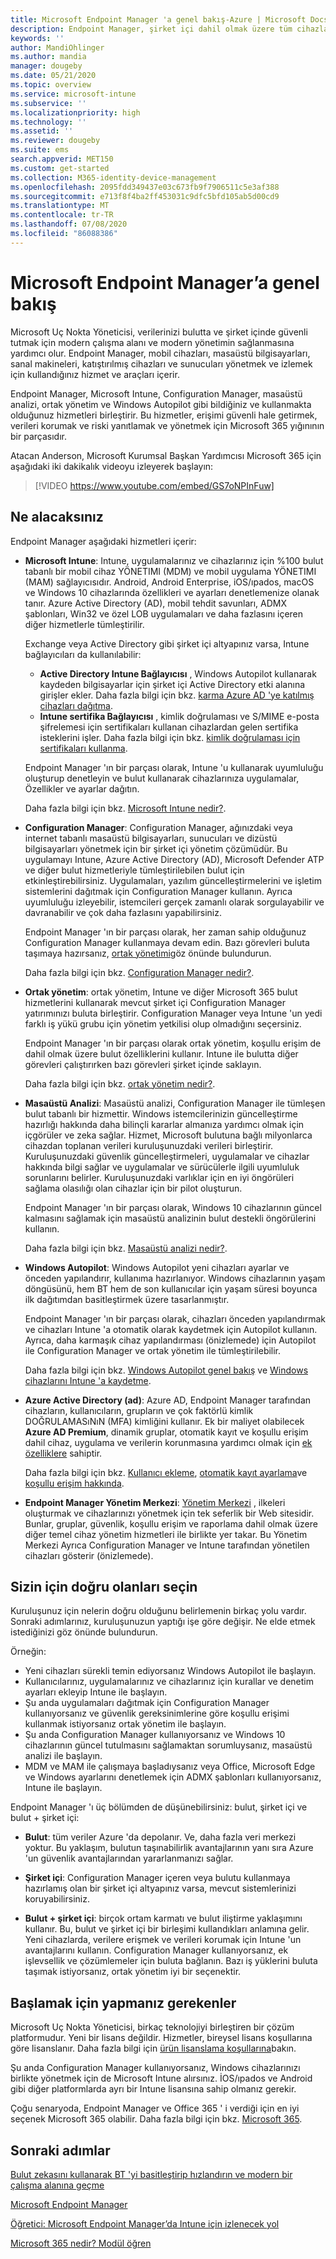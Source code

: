 ```yaml
---
title: Microsoft Endpoint Manager 'a genel bakış-Azure | Microsoft Docs
description: Endpoint Manager, şirket içi dahil olmak üzere tüm cihazları yönetmek için Intune, Configuration Manager, ortak yönetim, masaüstü analizi, Windows Autopilot ve yönetim merkezini içerir.
keywords: ''
author: MandiOhlinger
ms.author: mandia
manager: dougeby
ms.date: 05/21/2020
ms.topic: overview
ms.service: microsoft-intune
ms.subservice: ''
ms.localizationpriority: high
ms.technology: ''
ms.assetid: ''
ms.reviewer: dougeby
ms.suite: ems
search.appverid: MET150
ms.custom: get-started
ms.collection: M365-identity-device-management
ms.openlocfilehash: 2095fdd349437e03c673fb9f7906511c5e3af388
ms.sourcegitcommit: e713f8f4ba2ff453031c9dfc5bfd105ab5d00cd9
ms.translationtype: MT
ms.contentlocale: tr-TR
ms.lasthandoff: 07/08/2020
ms.locfileid: "86088386"
---
```

# <a name="microsoft-endpoint-manager-overview"></a>Microsoft Endpoint Manager’a genel bakış

Microsoft Uç Nokta Yöneticisi, verilerinizi bulutta ve şirket içinde güvenli tutmak için modern çalışma alanı ve modern yönetimin sağlanmasına yardımcı olur. Endpoint Manager, mobil cihazları, masaüstü bilgisayarları, sanal makineleri, katıştırılmış cihazları ve sunucuları yönetmek ve izlemek için kullandığınız hizmet ve araçları içerir.

Endpoint Manager, Microsoft Intune, Configuration Manager, masaüstü analizi, ortak yönetim ve Windows Autopilot gibi bildiğiniz ve kullanmakta olduğunuz hizmetleri birleştirir. Bu hizmetler, erişimi güvenli hale getirmek, verileri korumak ve riski yanıtlamak ve yönetmek için Microsoft 365 yığınının bir parçasıdır.

Atacan Anderson, Microsoft Kurumsal Başkan Yardımcısı Microsoft 365 için aşağıdaki iki dakikalık videoyu izleyerek başlayın:

> [!VIDEO https://www.youtube.com/embed/GS7oNPInFuw]

## <a name="what-you-get"></a>Ne alacaksınız

Endpoint Manager aşağıdaki hizmetleri içerir:

- **Microsoft Intune**: Intune, uygulamalarınız ve cihazlarınız için %100 bulut tabanlı bir mobil cihaz YÖNETIMI (MDM) ve mobil uygulama YÖNETIMI (MAM) sağlayıcısıdır. Android, Android Enterprise, iOS/ıpados, macOS ve Windows 10 cihazlarında özellikleri ve ayarları denetlemenize olanak tanır. Azure Active Directory (AD), mobil tehdit savunları, ADMX şablonları, Win32 ve özel LOB uygulamaları ve daha fazlasını içeren diğer hizmetlerle tümleştirilir.

  Exchange veya Active Directory gibi şirket içi altyapınız varsa, Intune bağlayıcıları da kullanılabilir:

  - **Active Directory Intune Bağlayıcısı** , Windows Autopilot kullanarak kaydeden bilgisayarlar için şirket içi Active Directory etki alanına girişler ekler. Daha fazla bilgi için bkz. [karma Azure AD 'ye katılmış cihazları dağıtma](/mem/intune/enrollment/windows-autopilot-hybrid).
  - **Intune sertifika Bağlayıcısı** , kimlik doğrulaması ve S/MIME e-posta şifrelemesi için sertifikaları kullanan cihazlardan gelen sertifika isteklerini işler. Daha fazla bilgi için bkz. [kimlik doğrulaması için sertifikaları kullanma](/mem/intune/protect/certificates-configure).

  Endpoint Manager 'ın bir parçası olarak, Intune 'u kullanarak uyumluluğu oluşturup denetleyin ve bulut kullanarak cihazlarınıza uygulamalar, Özellikler ve ayarlar dağıtın.

  Daha fazla bilgi için bkz. [Microsoft Intune nedir?](https://docs.microsoft.com/intune/fundamentals/what-is-intune).

- **Configuration Manager**: Configuration Manager, ağınızdaki veya internet tabanlı masaüstü bilgisayarları, sunucuları ve dizüstü bilgisayarları yönetmek için bir şirket içi yönetim çözümüdür. Bu uygulamayı Intune, Azure Active Directory (AD), Microsoft Defender ATP ve diğer bulut hizmetleriyle tümleştirilebilen bulut için etkinleştirebilirsiniz. Uygulamaları, yazılım güncelleştirmelerini ve işletim sistemlerini dağıtmak için Configuration Manager kullanın. Ayrıca uyumluluğu izleyebilir, istemcileri gerçek zamanlı olarak sorgulayabilir ve davranabilir ve çok daha fazlasını yapabilirsiniz.

  Endpoint Manager 'ın bir parçası olarak, her zaman sahip olduğunuz Configuration Manager kullanmaya devam edin. Bazı görevleri buluta taşımaya hazırsanız, [ortak yönetimi](https://docs.microsoft.com/configmgr/comanage/)göz önünde bulundurun.

  Daha fazla bilgi için bkz. [Configuration Manager nedir?](https://docs.microsoft.com/configmgr/core/understand/introduction).

- **Ortak yönetim**: ortak yönetim, Intune ve diğer Microsoft 365 bulut hizmetlerini kullanarak mevcut şirket içi Configuration Manager yatırımınızı buluta birleştirir. Configuration Manager veya Intune 'un yedi farklı iş yükü grubu için yönetim yetkilisi olup olmadığını seçersiniz.

  Endpoint Manager 'ın bir parçası olarak ortak yönetim, koşullu erişim de dahil olmak üzere bulut özelliklerini kullanır. Intune ile bulutta diğer görevleri çalıştırırken bazı görevleri şirket içinde saklayın.

  Daha fazla bilgi için bkz. [ortak yönetim nedir?](https://docs.microsoft.com/configmgr/comanage/overview).

- **Masaüstü Analizi**: Masaüstü analizi, Configuration Manager ile tümleşen bulut tabanlı bir hizmettir. Windows istemcilerinizin güncelleştirme hazırlığı hakkında daha bilinçli kararlar almanıza yardımcı olmak için içgörüler ve zeka sağlar. Hizmet, Microsoft bulutuna bağlı milyonlarca cihazdan toplanan verileri kuruluşunuzdaki verileri birleştirir. Kuruluşunuzdaki güvenlik güncelleştirmeleri, uygulamalar ve cihazlar hakkında bilgi sağlar ve uygulamalar ve sürücülerle ilgili uyumluluk sorunlarını belirler. Kuruluşunuzdaki varlıklar için en iyi öngörüleri sağlama olasılığı olan cihazlar için bir pilot oluşturun.

  Endpoint Manager 'ın bir parçası olarak, Windows 10 cihazlarının güncel kalmasını sağlamak için masaüstü analizinin bulut destekli öngörülerini kullanın.

  Daha fazla bilgi için bkz. [Masaüstü analizi nedir?](https://docs.microsoft.com/configmgr/desktop-analytics/overview).

- **Windows Autopilot**: Windows Autopilot yeni cihazları ayarlar ve önceden yapılandırır, kullanıma hazırlanıyor. Windows cihazlarının yaşam döngüsünü, hem BT hem de son kullanıcılar için yaşam süresi boyunca ilk dağıtımdan basitleştirmek üzere tasarlanmıştır.

  Endpoint Manager 'ın bir parçası olarak, cihazları önceden yapılandırmak ve cihazları Intune 'a otomatik olarak kaydetmek için Autopilot kullanın. Ayrıca, daha karmaşık cihaz yapılandırması (önizlemede) için Autopilot ile Configuration Manager ve ortak yönetim ile tümleştirilebilir.

  Daha fazla bilgi için bkz. [Windows Autopilot genel bakış](https://docs.microsoft.com/windows/deployment/windows-autopilot/windows-autopilot) ve [Windows cihazlarını Intune 'a kaydetme](/mem/intune/enrollment/enrollment-autopilot).

- **Azure Active Directory (ad)**: Azure AD, Endpoint Manager tarafından cihazların, kullanıcıların, grupların ve çok faktörlü kimlik DOĞRULAMASıNıN (MFA) kimliğini kullanır. Ek bir maliyet olabilecek **Azure AD Premium**, dinamik gruplar, otomatik kayıt ve koşullu erişim dahil cihaz, uygulama ve verilerin korunmasına yardımcı olmak için [ek özelliklere](https://azure.microsoft.com/pricing/details/active-directory/) sahiptir.

  Daha fazla bilgi için bkz. [Kullanıcı ekleme](/mem/intune/fundamentals/users-add), [otomatik kayıt ayarlama](/mem/intune/enrollment/windows-enroll)ve [koşullu erişim hakkında](/mem/intune/protect/conditional-access).

- **Endpoint Manager Yönetim Merkezi**: [Yönetim Merkezi](https://go.microsoft.com/fwlink/?linkid=2109431) , ilkeleri oluşturmak ve cihazlarınızı yönetmek için tek seferlik bir Web sitesidir. Bunlar, gruplar, güvenlik, koşullu erişim ve raporlama dahil olmak üzere diğer temel cihaz yönetim hizmetleri ile birlikte yer takar. Bu Yönetim Merkezi Ayrıca Configuration Manager ve Intune tarafından yönetilen cihazları gösterir (önizlemede).

## <a name="choose-whats-right-for-you"></a>Sizin için doğru olanları seçin

Kuruluşunuz için nelerin doğru olduğunu belirlemenin birkaç yolu vardır. Sonraki adımlarınız, kuruluşunuzun yaptığı işe göre değişir. Ne elde etmek istediğinizi göz önünde bulundurun.

Örneğin:

- Yeni cihazları sürekli temin ediyorsanız Windows Autopilot ile başlayın.
- Kullanıcılarınız, uygulamalarınız ve cihazlarınız için kurallar ve denetim ayarları ekleyip Intune ile başlayın.
- Şu anda uygulamaları dağıtmak için Configuration Manager kullanıyorsanız ve güvenlik gereksinimlerine göre koşullu erişimi kullanmak istiyorsanız ortak yönetim ile başlayın.
- Şu anda Configuration Manager kullanıyorsanız ve Windows 10 cihazlarının güncel tutulmasını sağlamaktan sorumluysanız, masaüstü analizi ile başlayın.
- MDM ve MAM ile çalışmaya başladıysanız veya Office, Microsoft Edge ve Windows ayarlarını denetlemek için ADMX şablonları kullanıyorsanız, Intune ile başlayın.

Endpoint Manager 'ı üç bölümden de düşünebilirsiniz: bulut, şirket içi ve bulut + şirket içi:

- **Bulut**: tüm veriler Azure 'da depolanır. Ve, daha fazla veri merkezi yoktur. Bu yaklaşım, bulutun taşınabilirlik avantajlarının yanı sıra Azure 'un güvenlik avantajlarından yararlanmanızı sağlar.

- **Şirket içi**: Configuration Manager içeren veya bulutu kullanmaya hazırlamış olan bir şirket içi altyapınız varsa, mevcut sistemlerinizi koruyabilirsiniz.

- **Bulut + şirket içi**: birçok ortam karmatı ve bulut iliştirme yaklaşımını kullanır. Bu, bulut ve şirket içi bir birleşimi kullandıkları anlamına gelir. Yeni cihazlarda, verilere erişmek ve verileri korumak için Intune 'un avantajlarını kullanın. Configuration Manager kullanıyorsanız, ek işlevsellik ve çözümlemeler için buluta bağlanın. Bazı iş yüklerini buluta taşımak istiyorsanız, ortak yönetim iyi bir seçenektir.

## <a name="what-you-need-to-get-started"></a>Başlamak için yapmanız gerekenler

Microsoft Uç Nokta Yöneticisi, birkaç teknolojiyi birleştiren bir çözüm platformudur. Yeni bir lisans değildir. Hizmetler, bireysel lisans koşullarına göre lisanslanır. Daha fazla bilgi için [ürün lisanslama koşullarına](https://www.microsoft.com/licensing/product-licensing/products)bakın.

Şu anda Configuration Manager kullanıyorsanız, Windows cihazlarınızı birlikte yönetmek için de Microsoft Intune alırsınız. İOS/ıpados ve Android gibi diğer platformlarda ayrı bir Intune lisansına sahip olmanız gerekir.

Çoğu senaryoda, Endpoint Manager ve Office 365 ' i verdiği için en iyi seçenek Microsoft 365 olabilir. Daha fazla bilgi için bkz. [Microsoft 365](https://www.microsoft.com/licensing/product-licensing/microsoft-365-enterprise).

## <a name="next-steps"></a>Sonraki adımlar

[Bulut zekasını kullanarak BT 'yi basitleştirip hızlandırın ve modern bir çalışma alanına geçme](https://www.microsoft.com/microsoft-365/blog/2019/11/04/use-the-power-of-cloud-intelligence-to-simplify-and-accelerate-it-and-the-move-to-a-modern-workplace/)

[Microsoft Endpoint Manager](https://www.microsoft.com/microsoft-365/microsoft-endpoint-manager)

[Öğretici: Microsoft Endpoint Manager’da Intune için izlenecek yol](/intune/fundamentals/tutorial-walkthrough-endpoint-manager)

[Microsoft 365 nedir? Modül öğren](https://docs.microsoft.com/learn/modules/what-is-m365/index)
